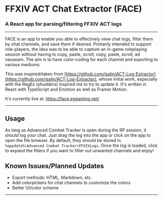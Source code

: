 # FFXIV ACT Chat Extractor (FACE)

### A React app for parsing/filtering FFXIV ACT logs

---

FACE is an app to enable you able to effectively view chat logs, filter them by chat channels, and save them if desired.
Primarily intended to support role-players, the idea was to be able to capture an in-game roleplaying session without
having to copy, paste, scroll, copy, paste, scroll, ad nauseam. The aim is to have color-coding for each channel and
exporting to various mediums.

This was inspired/taken from [https://github.com/isalin/ACT-Log-Extractor](https://github.com/isalin/ACT-Log-Extractor),
whose initial work, especially with the RegEx (*shudders*) inspired me to try to update it. It's written in React with
TypeScript and Emotion as well as Framer Motion.

It's currently live at: https://face.eggaming.net/

---

## Usage

As long as Advanced Combat Tracker is open during the RP session, it should log your chat. Just drag the log into the
app or click on the app to open the file browser. By default, they should be stored
in `%appdata%\Advanced Combat Tracker\FFXIVLogs`. Once the log is loaded, click to expand the filters if you want to
filter out unwanted channels and enjoy!

## Known Issues/Planned Updates

- Export methods: HTML, Markdown, etc.
- Add colorpickers for chat channels to customize the colors
- Better UI/color scheme


---